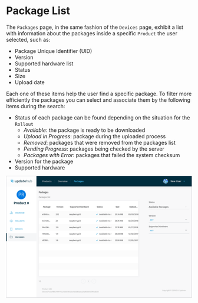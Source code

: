 # Package List

The `Packages` page, in the same fashion of the `Devices` page, exhibit a list with information about the packages inside a specific `Product` the user selected, such as:

- Package Unique Identifier (UID)
- Version
- Supported hardware list
- Status
- Size
- Upload date

Each one of these items help the user find a specific package. To filter more efficiently the packages you can select and associate them by the following items during the search:

- Status of each package can be found depending on the situation for the `Rollout`
  - _Available_: the package is ready to be downloaded
  - _Upload in Progress_: package during the uploaded process
  - _Removed_: packages that were removed from the packages list
  - _Pending Progress_: packages being checked by the server
  - _Packages with Error_: packages that failed the system checksum
- Version for the package
- Supported hardware

![packages details](/../../.gitbook/assets/packagelist.png)

